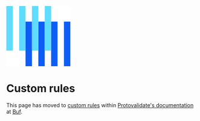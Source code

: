 ![The Buf logo](https://raw.githubusercontent.com/bufbuild/protovalidate/main/.github/buf-logo.svg) 

# Custom rules

This page has moved to [custom rules][custom-rules] within [Protovalidate's documentation][protovalidate] at [Buf][buf].

[buf]: https://buf.build
[protovalidate]: https://buf.build/docs/protovalidate/overview/
[custom-rules]: https://buf.build/docs/protovalidate/schemas/custom-rules/
